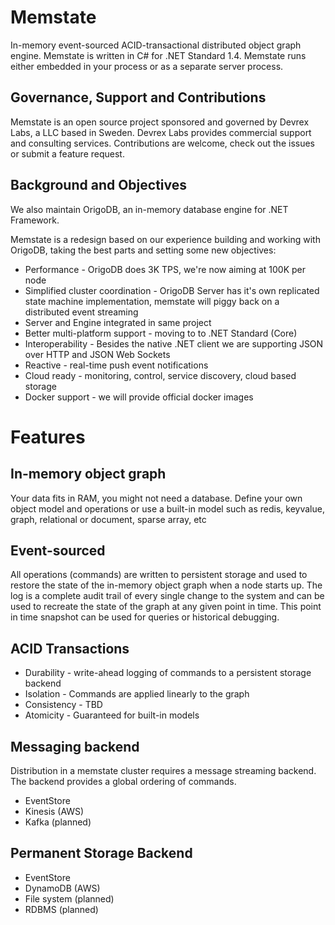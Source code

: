 
# Memstate
In-memory event-sourced ACID-transactional distributed object graph engine. Memstate is written in C# for .NET Standard 1.4. Memstate runs either embedded in your process or as a separate server process.

## Governance, Support and Contributions
Memstate is an open source project sponsored and governed by Devrex Labs, a LLC based in Sweden.
Devrex Labs provides commercial support and consulting services. Contributions are welcome, check out the issues or submit a feature request.

## Background and Objectives
We also maintain OrigoDB, an in-memory database engine for .NET Framework.

Memstate is a redesign based on our experience building and working with OrigoDB, taking the best parts and setting some new objectives:
* Performance - OrigoDB does 3K TPS, we're now aiming at 100K per node
* Simplified cluster coordination - OrigoDB Server has it's own replicated state machine implementation, memstate will piggy back on a distributed event streaming 
* Server and Engine integrated in same project
* Better multi-platform support - moving to to .NET Standard (Core)
* Interoperability - Besides the native .NET client we are supporting JSON over HTTP and JSON Web Sockets
* Reactive - real-time push event notifications
* Cloud ready - monitoring, control, service discovery, cloud based storage
* Docker support - we will provide official docker images


# Features
## In-memory object graph
Your data fits in RAM, you might not need a database. Define your own object model and operations or use a built-in model such as redis, keyvalue, graph, relational or document, sparse array, etc

## Event-sourced
All operations (commands) are written to persistent storage and used to restore the state of the in-memory object graph when a node starts up. The log is a complete audit trail of every single change to the system and can be used to recreate the state of the graph at any given point in time. This point in time snapshot can be used for queries or historical debugging.

## ACID Transactions
* Durability  - write-ahead logging of commands to a persistent storage backend
* Isolation   - Commands are applied linearly to the graph
* Consistency - TBD
* Atomicity   - Guaranteed for built-in models

## Messaging backend
Distribution in a memstate cluster requires a message streaming backend. The backend provides a global ordering of commands.

* EventStore
* Kinesis (AWS)
* Kafka (planned)

## Permanent Storage Backend

* EventStore
* DynamoDB (AWS)
* File system (planned)
* RDBMS (planned)

